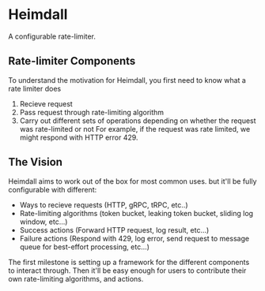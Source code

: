 # Heimdall
A configurable rate-limiter.

## Rate-limiter Components
To understand the motivation for Heimdall, you first need to know what a rate limiter does

1. Recieve request
1. Pass request through rate-limiting algorithm
1. Carry out different sets of operations depending on whether the request was rate-limited or not
For example, if the request was rate limited, we might respond with HTTP error 429.

## The Vision
Heimdall aims to work out of the box for most common uses. but it'll be fully configurable with different:
* Ways to recieve requests (HTTP, gRPC, tRPC, etc..)
* Rate-limiting algorithms (token bucket, leaking token bucket, sliding log window, etc...)
* Success actions (Forward HTTP request, log result, etc...)
* Failure actions (Respond with 429, log error, send request to message queue for best-effort processing, etc...)

The first milestone is setting up a framework for the different components to interact through.
Then it'll be easy enough for users to contribute their own rate-limiting algorithms, and actions.


